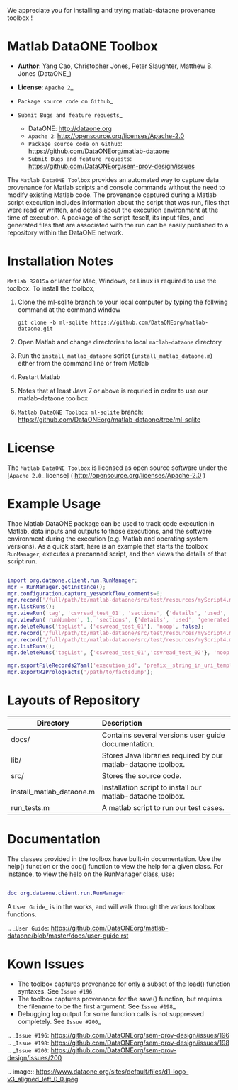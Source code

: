 We appreciate you for installing and trying matlab-dataone provenance toolbox !

# Matlab DataONE Toolbox


* **Author**:  Yang Cao, Christopher Jones, Peter Slaughter, Matthew B. Jones (DataONE_)
* **License**: `Apache 2`_
* `Package source code on Github`_
* `Submit Bugs and feature requests`_

  * DataONE: http://dataone.org
  * `Apache 2`: http://opensource.org/licenses/Apache-2.0
  * `Package source code on Github`: https://github.com/DataONEorg/matlab-dataone
  * `Submit Bugs and feature requests`: https://github.com/DataONEorg/sem-prov-design/issues

The `Matlab DataONE Toolbox` provides an automated way to capture data provenance for Matlab scripts and console commands without the need to modify existing Matlab code.  The provenance captured during a Matlab script execution includes information about the script that was run, files that were read or written, and details about the execution environment at the time of execution.  A package of the script iteself, its input files, and generated files that are associated with the run can be easily published to a repository within the DataONE network.

# Installation Notes


`Matlab R2015a` or later for Mac, Windows, or Linux is required to use the toolbox. To install the toolbox, 

1. Clone the ml-sqlite branch to your local computer by typing the follwing command at the command window
  
    `git clone -b ml-sqlite https://github.com/DataONEorg/matlab-dataone.git`
    
2. Open Matlab and change directories to local `matlab-dataone` directory
3. Run the `install_matlab_dataone` script (`install_matlab_dataone.m`) either from the command line or from Matlab
4. Restart Matlab
5. Notes that at least Java 7 or above is requried in order to use our matlab-dataone toolbox
6. `Matlab DataONE Toolbox ml-sqlite` branch: https://github.com/DataONEorg/matlab-dataone/tree/ml-sqlite


# License

The `Matlab DataONE Toolbox` is licensed as open source software under the [`Apache 2.0`_ license] ( http://opensource.org/licenses/Apache-2.0 )


# Example Usage

Thae Matlab DataONE package can be used to track code execution in Matlab, data inputs and outputs to those executions, and the software environment during the execution (e.g. Matlab and operating system versions).  As a quick start, here is an example that starts the toolbox `RunManager`, executes a precanned script, and then views the details of that script run.

  ```matlab

  import org.dataone.client.run.RunManager;
  mgr = RunManager.getInstance();
  mgr.configuration.capture_yesworkflow_comments=0;
  mgr.record('/full/path/to/matlab-dataone/src/test/resources/myScript4.m', 'csvread_test_01');
  mgr.listRuns();
  mgr.viewRun('tag', 'csvread_test_01', 'sections', {'details', 'used', 'generated'});
  mgr.viewRun('runNumber', 1, 'sections', {'details', 'used', 'generated'});  
  mgr.deleteRuns('tagList', {'csvread_test_01'}, 'noop', false);
  mgr.record('/full/path/to/matlab-dataone/src/test/resources/myScript4.m', 'csvread_test_01');
  mgr.record('/full/path/to/matlab-dataone/src/test/resources/myScript4.m', 'csvread_test_02');
  mgr.listRuns();
  mgr.deleteRuns('tagList', {'csvread_test_01','csvread_test_02'}, 'noop', false);

  mgr.exportFileRecords2Yaml('execution_id', 'prefix__string_in_uri_template', 'exported_file_name.yaml');
  mgr.exportR2PrologFacts('/path/to/factsdump');
  ```
  
# Layouts of Repository

| Directory | Description                                                          |
|-----------| :--------------------------------------------------------------------|
|docs/ |   Contains several versions user guide documentation. |
|lib/ | Stores Java libraries required by our matlab-dataone toolbox.|
|src/ | Stores the source code.|
|install_matlab_dataone.m | Installation script to install our matlab-dataone toolbox.|
|run_tests.m | A matlab script to run our test cases.|


# Documentation

The classes provided in the toolbox have built-in documentation.  Use the help() function or the doc() function to view the help for a given class.  For instance, to view the help on the RunManager class, use:

  ```matlab
  
  doc org.dataone.client.run.RunManager
  ```
  
A `User Guide`_ is in the works, and will walk through the various toolbox functions.

.. _`User Guide`: https://github.com/DataONEorg/matlab-dataone/blob/master/docs/user-guide.rst


# Kown Issues

 * The toolbox captures provenance for only a subset of the load() function syntaxes. See `Issue #196`_
 * The toolbox captures provenance for the save() function, but requires the filename to be the first argument. See `Issue #198`_
 * Debugging log output for some function calls is not suppressed completely. See `Issue #200`_

.. _`Issue #196`: https://github.com/DataONEorg/sem-prov-design/issues/196
.. _`Issue #198`: https://github.com/DataONEorg/sem-prov-design/issues/198
.. _`Issue #200`: https://github.com/DataONEorg/sem-prov-design/issues/200

.. image:: https://www.dataone.org/sites/default/files/d1-logo-v3_aligned_left_0_0.jpeg
